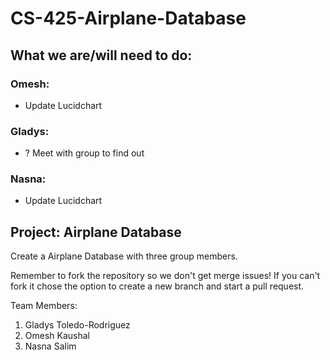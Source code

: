 # CS-425-Airplane-Database
## What we are/will need to do:

### Omesh:
- Update Lucidchart

### Gladys:
- ? Meet with group to find out

### Nasna:
- Update Lucidchart

## Project: Airplane Database
Create a Airplane Database with three group members.

Remember to fork the repository so we don't get merge issues!
If you can't fork it chose the option to create a new branch and start a pull request.

Team Members:
1) Gladys Toledo-Rodriguez
2) Omesh Kaushal
3) Nasna Salim
